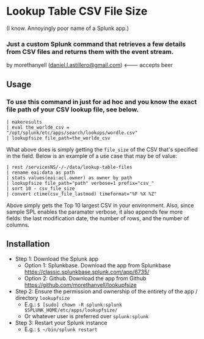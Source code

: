 # Lookup Table CSV File Size 
(I know. Annoyingly poor name of a Splunk app.)
### Just a custom Splunk command that retrieves a few details from CSV files and returns them with the event stream.
by morethanyell (daniel.l.astillero@gmail.com) <--- accepts beer
## Usage
### To use this command in just for ad hoc and you know the exact file path of your CSV lookup file, see below.

```
| makeresults 
| eval the_worlde_csv = "/opt/splunk/etc/apps/search/lookups/wordle.csv" 
| lookupfsize file_path=the_worlde_csv
```
What above does is simply getting the `file_size` of the CSV that's specified in the field. Below is an example of a use case that may be of value:
```
| rest /servicesNS/-/-/data/lookup-table-files 
| rename eai:data as path
| stats values(eai:acl.owner) as owner by path 
| lookupfsize file_path="path" verbose=1 prefix="csv_"
| sort 10 - csv_file_size
| convert ctime(csv_file_lastmod) timeformat="%F %X %Z"
```
Above simply gets the Top 10 largest CSV in your environment. Also, since sample SPL enables the paramater verbose, it also appends few more fields: the last modification date, the number of rows, and the number of columns.
## Installation
- Step 1: Download the Splunk app
    - Option 1: Splunkbase. Download the app from Splunkbase https://classic.splunkbase.splunk.com/app/6735/
    - Option 2: Github. Download the app from Github https://github.com/morethanyell/lookupfsize
- Step 2: Ensure the permission and ownership of the entirety of the app / directory `lookupfsize`
    - E.g.: `$ [sudo] chown -R splunk:splunk $SPLUNK_HOME/etc/apps/lookupfsize/`
    - Or whatever user is preferred over `splunk:splunk`
- Step 3: Restart your Splunk instance
    - E.g.: `$ ~/bin/splunk restart`
